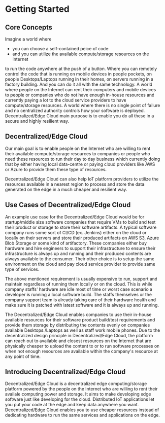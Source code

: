# Getting Started

## Core Concepts

Imagine a world where

* you can choose a self-contained peice of code
* and you can utilize the available compute/storage resources on the Internet

to run the code anywhere at the push of a button. Where you can remotely control the code that is running on mobile devices in people pockets, on people Desktops/Laptops running in their homes, on servers running in a factory building. And you can do it all with the same technology. A world where people on the Internet can rent their computers and mobile devices to people or companies who do not have enough in-house resources and currently paying a lot to the cloud service providers to have compute/storage resources. A world where there is no single point of failure and no centralized authority controls how your software is deployed. Decentralized/Edge Cloud main purpose is to enable you do all these in a secure and highly resilient way.

## Decentralized/Edge Cloud

Our main goal is to enable people on the Internet who are willing to rent their available compute/storage resources to companies or people who need these resources to run their day to day business which currently doing that by either having local data-centre or paying cloud providers like AWS or Azure to provide them these type of resources.

Decentralized/Edge Cloud can also help IoT platform providers to utilize the resources available in a nearest region to process and store the data generated on the edge in a much cheaper and resilient way.

## Use Cases of Decentralized/Edge Cloud

An example use case for the Decentralized/Edge Cloud would be for startup/middle size software companies that require VMs to build and test their product or storage to store their software artifacts. A typical software company runs some sort of CI/CD (ex. Jenkins) either on the cloud or locally on their servers and store their produced artifacts on AWS S3, Azure Blob Storage or some kind of artifactory. These companies either buy hardware and hire engineers to support their infrastructure to ensure their infrastructure is always up and running and their produced contents are always available to the consumer. Their other choice is to setup the same environment on the cloud and pay cloud service provider to provide same type of services.

The above mentioned requirement is usually expensive to run, support and maintain regardless of running them locally or on the cloud. This is while company staffs' hardware are idle most of time or worst case scenario a developer is running a local software build. The staffs themselves or the company support team is already taking care of their hardware health and make sure it is patched with latest software and it is always up and running.

The Decentralized/Edge Cloud enables companies to use their in-house available resources for their software product build/test requirements and provide them storage by distributing the contents evenly on companies available Desktops./Laptops as well as staff work mobile phones. Due to the decentralized design principle in Decentralized/Edge Cloud, the platform can reach out to available and closest resources on the Internet that are physically cheaper to upload the content to or to run software processes on when not enough resources are available within the company's resource at any point of time.

## Introducing Decentralized/Edge Cloud

Decentralized/Edge Cloud is a decentralized edge computing/storage platform powered by the people on the Internet who are willing to rent their availale computing power and storage. It aims to make developing edge software just like developing for the cloud. Distributed IoT applications let you put your code at the edge and keep data anywhere you want. Decentralized/Edge Cloud enables you to use cheaper resources instead of dedicating hardware to run the same services and applications on the edge.
